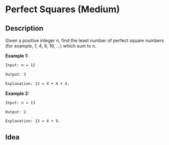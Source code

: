 # Perfect Squares (Medium)

## Description
Given a positive integer n, find the least number of perfect square numbers (for example, 1, 4, 9, 16, ...) which sum to n.

**Example 1:**
```html
Input: n = 12

Output: 3 

Explanation: 12 = 4 + 4 + 4.
```
**Example 2:**
```html
Input: n = 13

Output: 2

Explanation: 13 = 4 + 9.
```

## Idea
